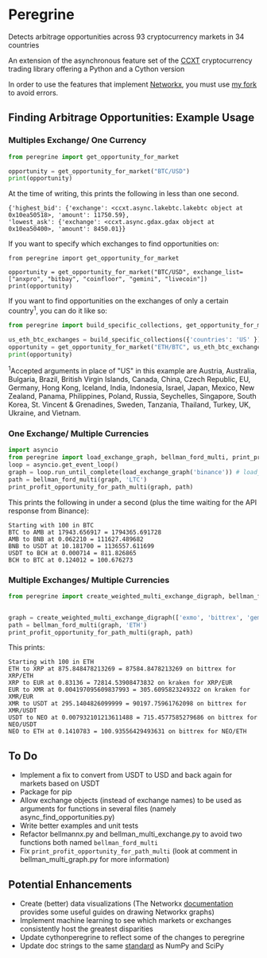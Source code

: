 # Peregrine
Detects arbitrage opportunities across 93 cryptocurrency markets in 34 countries

An extension of the asynchronous feature set of the [CCXT](https://github.com/ccxt/ccxt/) cryptocurrency trading library offering a Python and a Cython version

In order to use the features that implement [Networkx](https://github.com/networkx/networkx), you must use [my fork](https://github.com/wardbradt/networkx) to avoid errors.

## Finding Arbitrage Opportunities: Example Usage
### Multiples Exchange/ One Currency
```python
from peregrine import get_opportunity_for_market

opportunity = get_opportunity_for_market("BTC/USD")
print(opportunity)
```
At the time of writing, this prints the following in less than one second.
```
{'highest_bid': {'exchange': <ccxt.async.lakebtc.lakebtc object at 0x10ea50518>, 'amount': 11750.59},
'lowest_ask': {'exchange': <ccxt.async.gdax.gdax object at 0x10ea50400>, 'amount': 8450.01}}
```
If you want to specify which exchanges to find opportunities on:
```
from peregrine import get_opportunity_for_market

opportunity = get_opportunity_for_market("BTC/USD", exchange_list=["anxpro", "bitbay", "coinfloor", "gemini", "livecoin"])
print(opportunity)
```

If you want to find opportunities on the exchanges of only a certain country<sup>1</sup>, you can do it like so:
```python
from peregrine import build_specific_collections, get_opportunity_for_market

us_eth_btc_exchanges = build_specific_collections({'countries': 'US' })
opportunity = get_opportunity_for_market("ETH/BTC", us_eth_btc_exchanges["ETH/BTC"])
print(opportunity)
```
<sup>1</sup>Accepted arguments in place of "US" in this example are Austria, Australia, Bulgaria, Brazil, British Virgin Islands, Canada, China, Czech Republic, EU, Germany, Hong Kong, Iceland, India, Indonesia, Israel, Japan, Mexico, New Zealand, Panama, Philippines, Poland, Russia, Seychelles, Singapore, South Korea, St. Vincent & Grenadines, Sweden, Tanzania, Thailand, Turkey, UK, Ukraine, and Vietnam.
### One Exchange/ Multiple Currencies
```python
import asyncio
from peregrine import load_exchange_graph, bellman_ford_multi, print_profit_opportunity_for_path_multi
loop = asyncio.get_event_loop()
graph = loop.run_until_complete(load_exchange_graph('binance')) # load_exchange_graph is asynchronous
path = bellman_ford_multi(graph, 'LTC')
print_profit_opportunity_for_path_multi(graph, path)
```
This prints the following in under a second (plus the time waiting for the API response from Binance):
```
Starting with 100 in BTC
BTC to AMB at 17943.656917 = 1794365.691728
AMB to BNB at 0.062210 = 111627.489682
BNB to USDT at 10.181700 = 1136557.611699
USDT to BCH at 0.000714 = 811.826865
BCH to BTC at 0.124012 = 100.676273
```
### Multiple Exchanges/ Multiple Currencies
```python
from peregrine import create_weighted_multi_exchange_digraph, bellman_ford_multi, print_profit_opportunity_for_path_multi


graph = create_weighted_multi_exchange_digraph(['exmo', 'bittrex', 'gemini'], log=True)
path = bellman_ford_multi(graph, 'ETH')
print_profit_opportunity_for_path_multi(graph, path)
```
This prints:
```
Starting with 100 in ETH
ETH to XRP at 875.848478213269 = 87584.8478213269 on bittrex for XRP/ETH
XRP to EUR at 0.83136 = 72814.53908473832 on kraken for XRP/EUR
EUR to XMR at 0.004197095609837993 = 305.6095823249322 on kraken for XMR/EUR
XMR to USDT at 295.1404826099999 = 90197.75961762098 on bittrex for XMR/USDT
USDT to NEO at 0.007932101213611488 = 715.4577585279686 on bittrex for NEO/USDT
NEO to ETH at 0.1410783 = 100.93556429493631 on bittrex for NEO/ETH
```
## To Do
* Implement a fix to convert from USDT to USD and back again for markets based on USDT
* Package for pip
* Allow exchange objects (instead of exchange names) to be used as arguments for functions in several files (namely async_find_opportunities.py)
* Write better examples and unit tests
* Refactor bellmannx.py and bellman_multi_exchange.py to avoid two functions both named `bellman_ford_multi`
* Fix `print_profit_opportunity_for_path_multi` (look at comment in bellman_multi_graph.py for more information)
## Potential Enhancements
* Create (better) data visualizations (The Networkx [documentation](https://networkx.github.io/documentation/stable/reference/drawing.html) provides some useful guides on drawing Networkx graphs)
* Implement machine learning to see which markets or exchanges consistently host the greatest disparities
* Update cythonperegrine to reflect some of the changes to peregrine
* Update doc strings to the same [standard](https://github.com/numpy/numpy/blob/master/doc/HOWTO_DOCUMENT.rst.txt#docstring-standard) as NumPy and SciPy